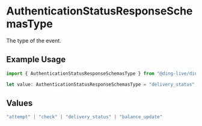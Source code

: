 # AuthenticationStatusResponseSchemasType

The type of the event.

## Example Usage

```typescript
import { AuthenticationStatusResponseSchemasType } from "@ding-live/ding/models/components";

let value: AuthenticationStatusResponseSchemasType = "delivery_status";
```

## Values

```typescript
"attempt" | "check" | "delivery_status" | "balance_update"
```